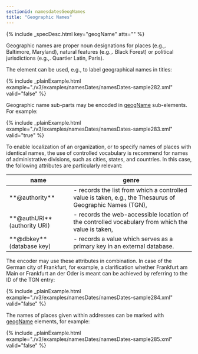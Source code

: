 ```yaml
---
sectionid: namesdatesGeogNames
title: "Geographic Names"
---
```






{% include _specDesc.html key="geogName" atts="" %}



Geographic names are proper noun designations for places (e.g.,. Baltimore, Maryland),
natural features (e.g.,. Black Forest) or political jurisdictions (e.g.,. Quartier
Latin,
Paris).

The element can be used, e.g., to label geographical names in titles:

{% include _plainExample.html example="./v3/examples/namesDates/namesDates-sample282.xml" valid="false" %}


Geographic name sub-parts may be encoded in <a class="link_odd_elementSpec" href="/v3/elements/geogName">geogName</a> sub-elements.
For example:

{% include _plainExample.html example="./v3/examples/namesDates/namesDates-sample283.xml" valid="true" %}

To enable localization of an organization, or to specify names of places with identical
names, the use of controlled vocabulary is recommend for names of administrative divisions,
such as cities, states, and countries. In this case, the following attributes are
particularly relevant:


<table class="table table-striped table-hover">
   <thead>
      <tr>
         <th>name</th>
         <th>genre</th>
      </tr>
   </thead>
   <tbody>
      <tr>
         <td>**@authority**</td>
         <td> - records the list from which a controlled value is taken, e.g., the Thesaurus of
            Geographic Names (TGN),
         </td>
      </tr>
      <tr>
         <td>**@authURI** (authority URI)</td>
         <td> - records the web-accessible location of the controlled vocabulary from which the
            value is taken,
         </td>
      </tr>
      <tr>
         <td>**@dbkey** (database key)</td>
         <td> - records a value which serves as a primary key in an external database.</td>
      </tr>
   </tbody>
</table>
The encoder may use these attributes in combination. In case of the German city of
Frankfurt, for example, a clarification whether Frankfurt am Main or Frankfurt an
der Oder
is meant can be achieved by referring to the ID of the TGN entry:

{% include _plainExample.html example="./v3/examples/namesDates/namesDates-sample284.xml" valid="false" %}


The names of places given within addresses can be marked with 
<a class="link_odd_elementSpec" href="/v3/elements/geogName">geogName</a> elements, for example:

{% include _plainExample.html example="./v3/examples/namesDates/namesDates-sample285.xml" valid="false" %}


